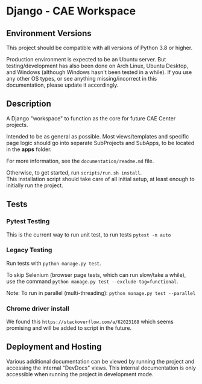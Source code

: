 # Django - CAE Workspace


## Environment Versions
This project should be compatible with all versions of Python 3.8 or higher.

Production environment is expected to be an Ubuntu server. But testing/development has also been done on Arch Linux,
Ubuntu Desktop, and Windows (although Windows hasn't been tested in a while). If you use any other OS types, or see
anything missing/incorrect in this documentation, please update it accordingly.


## Description
A Django "workspace" to function as the core for future CAE Center projects.

Intended to be as general as possible. Most views/templates and specific page logic should go into separate SubProjects
and SubApps, to be located in the **apps** folder.

For more information, see the `documentation/readme.md` file.

Otherwise, to get started, run `scripts/run.sh install`.<br>
This installation script should take care of all initial setup, at least enough to initially run the project.


## Tests
### Pytest Testing
This is the current way to run unit test, to run tests `pytest -n auto`
### Legacy Testing
Run tests with `python manage.py test`.

To skip Selenium (browser page tests, which can run slow/take a while), use the command
`python manage.py test --exclude-tag=functional`.

Note: To run in parallel (multi-threading): `python manage.py test --parallel`

### Chrome driver install
We found this `https://stackoverflow.com/a/62023168` which seems promising and will be added to script
in the future.


## Deployment and Hosting
Various additional documentation can be viewed by running the project and accessing the internal "DevDocs" views. This
internal documentation is only accessible when running the project in development mode.
